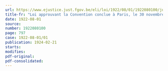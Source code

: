 ```yaml
---
url: https://www.ejustice.just.fgov.be/eli/loi/1922/08/01/1922080100/justel
title-fr: "Loi approuvant la Convention conclue à Paris, le 30 novembre 1921, entre la Belgique et la France, relativement à l'assistance"
date: 1922-08-01
source:
number: 1922080100
page: 797
case: 1922-08-01/01
publication: 1924-02-21
starts:
modifies:
pdf-original:
pdf-consolidated:
---
```


